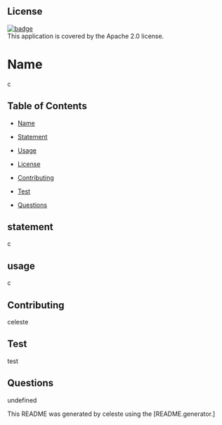 




## License
[![badge](https://img.shields.io/badge/License-Apache%202.0-blue.svg)](https://opensource.org/licenses/Apache-2.0) <br /> This application is covered by the Apache 2.0 license.
# Name
c
## Table of Contents
* [Name](#name)

* [Statement](#statement)

* [Usage](#usage)

* [License](#license)

* [Contributing](#contributing)

* [Test](#test)

* [Questions](#questions)

## statement
c
## usage
c
## Contributing
celeste
## Test
test
## Questions
undefined

This README was generated by celeste using the [README.generator.]